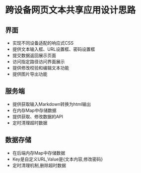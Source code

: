 # 跨设备网页文本共享应用设计思路

## 界面

- 实现不同设备适配的响应式CSS
- 提供文本输入框、URL设置框、密码设置框
- 提交数据返回展示页面
- 访问指定路径访问界面展示
- 提供修改校验和编辑文本功能
- 提供图片导出功能

## 服务端

- 提供获取输入Markdown转换为html输出
- 在内存Map中存储数据
- 提供获取、修改数据的API
- 定时清理超时数据

## 数据存储

- 在后端内存Map中存储数据
- Key是自定义URL,Value是{文本内容,修改密码}
- 定时清理机制,删除超时数据
